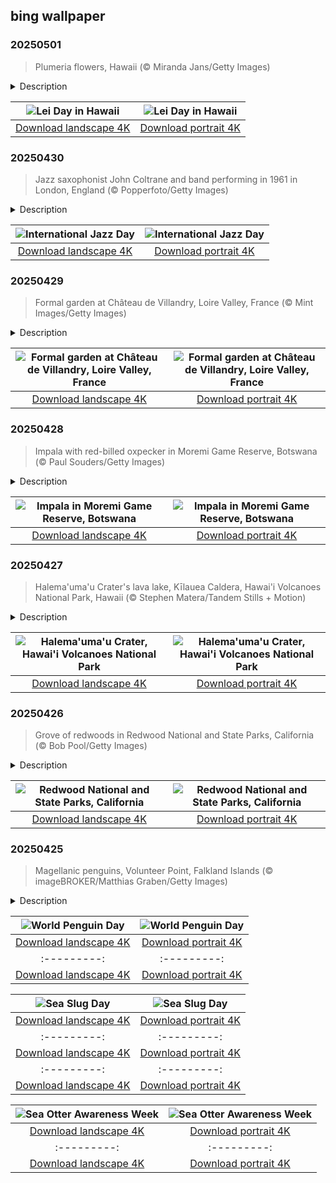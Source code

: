 ## bing wallpaper

### 20250501

> Plumeria flowers, Hawaii (© Miranda Jans/Getty Images)

<details>
<summary>Description</summary>

> Today, while the world celebrates May Day with parades and protests, Hawaii takes a more fragrant approach—by draping itself in flowers. On May 1, Hawaii celebrates Lei Day, a tradition that honors culture, craftsmanship, and the ever-present aloha spirit, described as 'the coordination of mind and heart within each person.' Since 1928, this Hawaiian tradition has been in full bloom, with leis—or garlands made of flowers, leaves, or shells—serving as symbols of connection. The idea for Lei Day came from poet Don Blanding, who suggested a holiday dedicated to Hawaii's iconic floral garlands. Local writer Grace Tower Warren gave it its slogan, 'May Day is Lei Day in Hawaii,' and the tradition quickly took root.
> 
> What started as a single event in Honolulu has grown into a statewide celebration, with each island showcasing its unique floral identity, such as Maui's pink lokelani rose and the Big Island's red 'ōhi'a lehua. Giving a lei is a gesture of aloha, and on this day, that warmth can be seen everywhere. Whether crafted from fragrant Plumeria flowers, like the ones pictured here, delicate pikake, or colorful ti leaves, leis symbolize the bonds between people and the land. So, if you find yourself in Hawaii on May 1, don't just say 'Aloha'—wear it.
> 
> 

</details>

| ![Lei Day in Hawaii](https://cn.bing.com/th?id=OHR.PinkPlumeria_EN-US3595771407_UHD.jpg&pid=hp&w=400&h=224&rs=1&c=4) | ![Lei Day in Hawaii](https://cn.bing.com/th?id=OHR.PinkPlumeria_EN-US3595771407_1080x1920.jpg&pid=hp&w=155&h=315&rs=1&c=4) |
|:---------:|:---------:|
| [Download landscape 4K](https://cn.bing.com/th?id=OHR.PinkPlumeria_EN-US3595771407_UHD.jpg) | [Download portrait 4K](https://cn.bing.com/th?id=OHR.PinkPlumeria_EN-US3595771407_1080x1920.jpg) |

### 20250430

> Jazz saxophonist John Coltrane and band performing in 1961 in London, England (© Popperfoto/Getty Images)

<details>
<summary>Description</summary>

> It's time to jazz up—literally. From the smoky clubs of New Orleans to the bustling streets of Tokyo, jazz has crossed borders, blended cultures, and turned improvisation into an art form. Every April 30, International Jazz Day—established by UNESCO in 2011—celebrates this genre's role in promoting peace, dialogue, and unity. This music form emerged in the late 19th and early 20th centuries in New Orleans, a city alive with musical traditions from Africa, Europe, and the Caribbean. Rooted in blues and ragtime, jazz quickly evolved, with pioneers like Louis Armstrong and Ella Fitzgerald giving it a voice. What started as an American sound soon found a global audience. Swing and bebop took over dance halls, Latin jazz brought a new rhythm, and cool jazz mellowed the mood.
> 
> Today, jazz is everywhere—from Brazilian bossa nova to Ethiopian Ethio-jazz, proving that a good groove knows no borders. This photo of jazz legend John Coltrane and his band performing in London, England, is a perfect example of jazz's worldwide impact. Trends change, technology evolves, and debates continue over what defines jazz, but this music lives on. So, today, tune in, tap your feet, and let the rhythm take over—because this celebration has truly struck the right chord.
> 
> 

</details>

| ![International Jazz Day](https://cn.bing.com/th?id=OHR.ColtraneBand_EN-US3561448385_UHD.jpg&pid=hp&w=400&h=224&rs=1&c=4) | ![International Jazz Day](https://cn.bing.com/th?id=OHR.ColtraneBand_EN-US3561448385_1080x1920.jpg&pid=hp&w=155&h=315&rs=1&c=4) |
|:---------:|:---------:|
| [Download landscape 4K](https://cn.bing.com/th?id=OHR.ColtraneBand_EN-US3561448385_UHD.jpg) | [Download portrait 4K](https://cn.bing.com/th?id=OHR.ColtraneBand_EN-US3561448385_1080x1920.jpg) |

### 20250429

> Formal garden at Château de Villandry, Loire Valley, France (© Mint Images/Getty Images)

<details>
<summary>Description</summary>

> The grass truly is greener on the other side—especially when that side is Château de Villandry. While the Loire Valley in France is packed with stunning châteaux (French for castles), Villandry stands apart, not for its towering turrets or medieval might, but for its gardens. Built in the 16th century by Jean le Breton, a minister to King Francis I, Villandry was always meant to impress. Unlike fortified castles built for war, it was designed for comfort, featuring large windows and an open, welcoming layout. Its gardens are arranged across terraces with distinct themes. The ornamental garden showcases geometric patterns like the one pictured here. The water garden offers a serene retreat, and the vegetable garden turns everyday crops into artistic displays.
> 
> After a challenging period, the dilapidated Château de Villandry was purchased in 1906 by Spanish doctor Joachim Carvallo and his wife, Ann Coleman, an heiress to an American steel empire. Their passion for history and horticulture led to a full restoration, and their descendants continue to maintain the estate today. These gardens change with the seasons, ensuring that no two visits are exactly alike. Whether you have a green thumb or not, it's hard not to admire the precision at play.
> 
> 

</details>

| ![Formal garden at Château de Villandry, Loire Valley, France](https://cn.bing.com/th?id=OHR.GardensVillandry_EN-US3529015856_UHD.jpg&pid=hp&w=400&h=224&rs=1&c=4) | ![Formal garden at Château de Villandry, Loire Valley, France](https://cn.bing.com/th?id=OHR.GardensVillandry_EN-US3529015856_1080x1920.jpg&pid=hp&w=155&h=315&rs=1&c=4) |
|:---------:|:---------:|
| [Download landscape 4K](https://cn.bing.com/th?id=OHR.GardensVillandry_EN-US3529015856_UHD.jpg) | [Download portrait 4K](https://cn.bing.com/th?id=OHR.GardensVillandry_EN-US3529015856_1080x1920.jpg) |

### 20250428

> Impala with red-billed oxpecker in Moremi Game Reserve, Botswana (© Paul Souders/Getty Images)

<details>
<summary>Description</summary>

> Here's a place where the wild rules and nature moves at its own pace. Moremi Game Reserve stretches across the eastern side of Botswana's Okavango Delta, covering 1,900 square miles. Established in 1963, it became Africa's first reserve created by local people—the Batawana, a Bantu ethnic group native to Southern Africa—to protect the region's wildlife from uncontrolled hunting. The combination of permanent water and dry land makes it one of the best places in Africa to observe wildlife in its natural habitat.
> 
> One animal you're almost certain to spot is the impala. These medium-sized antelopes are active mainly during the day. Males fight fiercely for dominance during the breeding season, or rut, locking horns in dramatic battles. After a six-month gestation period, females give birth to a single fawn. Outside the mating season, they stick together in herds—the territorial males, bachelor herds, and female herds—always on the lookout for predators. When danger strikes, they freeze, only to explode into a sprint when the moment demands. They can leap up to 10 feet high, cover nearly 30 feet in a single bound, and change direction mid-sprint. Whether grazing quietly or launching into a sudden dash, impalas are among Moremi's most adaptable residents.
> 
> 

</details>

| ![Impala in Moremi Game Reserve, Botswana](https://cn.bing.com/th?id=OHR.OrangeImpala_EN-US3494359572_UHD.jpg&pid=hp&w=400&h=224&rs=1&c=4) | ![Impala in Moremi Game Reserve, Botswana](https://cn.bing.com/th?id=OHR.OrangeImpala_EN-US3494359572_1080x1920.jpg&pid=hp&w=155&h=315&rs=1&c=4) |
|:---------:|:---------:|
| [Download landscape 4K](https://cn.bing.com/th?id=OHR.OrangeImpala_EN-US3494359572_UHD.jpg) | [Download portrait 4K](https://cn.bing.com/th?id=OHR.OrangeImpala_EN-US3494359572_1080x1920.jpg) |

### 20250427

> Halema'uma'u Crater's lava lake, Kīlauea Caldera, Hawai'i Volcanoes National Park, Hawaii (© Stephen Matera/Tandem Stills + Motion)

<details>
<summary>Description</summary>

> As National Park Week wraps up today, let's explore a park in a land sculpted by fire and time—Hawai'i Volcanoes National Park on the Big Island. The Halema'uma'u Crater is an intermittent lava lake in Kīlauea, one of Earth's most active volcanoes. Since it was first documented in 1823, volcanic activity has caused the crater to fill with lava, partially collapse, erupt in fountains of lava, expand to twice its size on two occasions, and at times fill with groundwater. All this activity demonstrates the unpredictable raw power that lies below the surface of the Earth. The natural and cultural importance of this site led to the establishment of Hawai'i Volcanoes National Park in 1916, and to it being named a UNESCO International Biosphere Reserve and World Heritage Site in the 1980s.
> 
> 
> 
> 

</details>

| ![Halema'uma'u Crater, Hawai'i Volcanoes National Park](https://cn.bing.com/th?id=OHR.KilaueaCaldera_EN-US7764962675_UHD.jpg&pid=hp&w=400&h=224&rs=1&c=4) | ![Halema'uma'u Crater, Hawai'i Volcanoes National Park](https://cn.bing.com/th?id=OHR.KilaueaCaldera_EN-US7764962675_1080x1920.jpg&pid=hp&w=155&h=315&rs=1&c=4) |
|:---------:|:---------:|
| [Download landscape 4K](https://cn.bing.com/th?id=OHR.KilaueaCaldera_EN-US7764962675_UHD.jpg) | [Download portrait 4K](https://cn.bing.com/th?id=OHR.KilaueaCaldera_EN-US7764962675_1080x1920.jpg) |

### 20250426

> Grove of redwoods in Redwood National and State Parks, California (© Bob Pool/Getty Images)

<details>
<summary>Description</summary>

> Step into a world where trees touch the sky. The redwood groves of Redwood National and State Parks (RNSP) in California are home to some of the tallest trees on Earth, soaring over 370 feet high. The combined RNSP contain Redwood National Park, Del Norte Coast Redwoods State Park, Jedediah Smith Redwoods State Park, and Prairie Creek Redwoods State Park. Some of these redwoods were alive when the Mayans built their temples, and the Great Wall of China was under construction. Protected since 1968, the park preserves nearly half of the world's remaining old-growth redwoods.
> 
> Walk through Stout Grove in Jedediah Smith Redwoods State Park or Lady Bird Johnson Grove in Redwood National Park for a quiet stroll among the redwoods. You can also hike the Tall Trees Trail, a permit-only path where you can closely witness the tallest trees. The RNSP ecosystem is home to many animals, including Roosevelt elk, black bears, banana slugs, and the endangered marbled murrelets. Ferns and moss thrive beneath the leafy canopy, while coastal fog provides essential moisture to the trees. Whether hiking beneath these towering giants or simply standing in their shadows, the experience is humbling.
> 
> 

</details>

| ![Redwood National and State Parks, California](https://cn.bing.com/th?id=OHR.RedwoodGrove_EN-US3412092024_UHD.jpg&pid=hp&w=400&h=224&rs=1&c=4) | ![Redwood National and State Parks, California](https://cn.bing.com/th?id=OHR.RedwoodGrove_EN-US3412092024_1080x1920.jpg&pid=hp&w=155&h=315&rs=1&c=4) |
|:---------:|:---------:|
| [Download landscape 4K](https://cn.bing.com/th?id=OHR.RedwoodGrove_EN-US3412092024_UHD.jpg) | [Download portrait 4K](https://cn.bing.com/th?id=OHR.RedwoodGrove_EN-US3412092024_1080x1920.jpg) |

### 20250425

> Magellanic penguins, Volunteer Point, Falkland Islands (© imageBROKER/Matthias Graben/Getty Images)

<details>
<summary>Description</summary>

> Cute, clumsy, and completely captivating, penguins steal the show today. World Penguin Day is all about celebrating these flightless birds while raising awareness about their habitats. This day originated at McMurdo Station, an American research center on Ross Island in Antarctica, where scientists observed Adélie penguins starting their yearly migration around this time. Inspired by this natural event, the observance was created to shed light on penguins' role in the ecosystem, the threats they face, and the urgency of protecting their habitats.
> 
> Among the many remarkable species of penguins are Magellanic penguins, featured in today's image. A species native to South America's coastal regions, these birds breed along Patagonia's shores in Argentina, Chile, and the Falkland Islands. Named after Portuguese explorer Ferdinand Magellan, these medium-sized penguins were first documented in 1520. They can grow up to 30 inches tall and weigh around 15 pounds. Skilled hunters, they thrive on a diet of small fish, squid, and krill, efficiently filtering seawater with their specialized salt-excreting glands. With the abundant marine life along South America's Atlantic coast, they have a reliable food source. While these flightless creatures may not soar in the skies, they certainly capture hearts.
> 
> 

</details>

| ![World Penguin Day](https://cn.bing.com/th?id=OHR.MagellanicPenguin_EN-US3332048594_UHD.jpg&pid=hp&w=400&h=224&rs=1&c=4) | ![World Penguin Day](https://cn.bing.com/th?id=OHR.MagellanicPenguin_EN-US3332048594_1080x1920.jpg&pid=hp&w=155&h=315&rs=1&c=4) |
|:---------:|:---------:|
| [Download landscape 4K](https://cn.bing.com/th?id=OHR.MagellanicPenguin_EN-US3332048594_UHD.jpg) | [Download portrait 4K](https://cn.bing.com/th?id=OHR.MagellanicPenguin_EN-US3332048594_1080x1920.jpg) |naiSpires_EN-US3294247007_1080x1920.jpg) |urtle_EN-US6100263163_1080x1920.jpg) |as_EN-US6430903741_UHD.jpg) | [Download portrait 4K](https://cn.bing.com/th?id=OHR.Calacas_EN-US6430903741_1080x1920.jpg) |.com/th?id=OHR.SealRiver_EN-US6267835630_1080x1920.jpg&pid=hp&w=155&h=315&rs=1&c=4) |
|:---------:|:---------:|
| [Download landscape 4K](https://cn.bing.com/th?id=OHR.SealRiver_EN-US6267835630_UHD.jpg) | [Download portrait 4K](https://cn.bing.com/th?id=OHR.SealRiver_EN-US6267835630_1080x1920.jpg) |e a more fitting name. Someone call Terry.
> 
> 

</details>

| ![Sea Slug Day](https://cn.bing.com/th?id=OHR.SeaAngel_EN-US5531672696_UHD.jpg&pid=hp&w=400&h=224&rs=1&c=4) | ![Sea Slug Day](https://cn.bing.com/th?id=OHR.SeaAngel_EN-US5531672696_1080x1920.jpg&pid=hp&w=155&h=315&rs=1&c=4) |
|:---------:|:---------:|
| [Download landscape 4K](https://cn.bing.com/th?id=OHR.SeaAngel_EN-US5531672696_UHD.jpg) | [Download portrait 4K](https://cn.bing.com/th?id=OHR.SeaAngel_EN-US5531672696_1080x1920.jpg) |OHR.DarkSkyAcadia_EN-US6966527964_1080x1920.jpg) |.bing.com/th?id=OHR.GoldenJellyfish_EN-US6743816471_1080x1920.jpg&pid=hp&w=155&h=315&rs=1&c=4) |
|:---------:|:---------:|
| [Download landscape 4K](https://cn.bing.com/th?id=OHR.GoldenJellyfish_EN-US6743816471_UHD.jpg) | [Download portrait 4K](https://cn.bing.com/th?id=OHR.GoldenJellyfish_EN-US6743816471_1080x1920.jpg) |ng.com/th?id=OHR.LastDollarRoad_EN-US7923638318_UHD.jpg&pid=hp&w=400&h=224&rs=1&c=4) | ![First day of autumn](https://cn.bing.com/th?id=OHR.LastDollarRoad_EN-US7923638318_1080x1920.jpg&pid=hp&w=155&h=315&rs=1&c=4) |
|:---------:|:---------:|
| [Download landscape 4K](https://cn.bing.com/th?id=OHR.LastDollarRoad_EN-US7923638318_UHD.jpg) | [Download portrait 4K](https://cn.bing.com/th?id=OHR.LastDollarRoad_EN-US7923638318_1080x1920.jpg) |ppers who hunted otters to near extinction before they were protected by law. Although sea otter populations have rebounded, they are still considered endangered. Otters live along the Pacific Coast of North America, from California up to Alaska. Although they can walk on land, they almost never find the need or desire to, even when it's nap time. When they're ready for a snooze, they'll raft up, wrap themselves in a strand of kelp to keep them from drifting away, and recline on the world's biggest waterbed.

</details>

| ![Sea Otter Awareness Week](https://cn.bing.com/th?id=OHR.SitkaOtters_EN-US7714053956_UHD.jpg&pid=hp&w=400&h=224&rs=1&c=4) | ![Sea Otter Awareness Week](https://cn.bing.com/th?id=OHR.SitkaOtters_EN-US7714053956_1080x1920.jpg&pid=hp&w=155&h=315&rs=1&c=4) |
|:---------:|:---------:|
| [Download landscape 4K](https://cn.bing.com/th?id=OHR.SitkaOtters_EN-US7714053956_UHD.jpg) | [Download portrait 4K](https://cn.bing.com/th?id=OHR.SitkaOtters_EN-US7714053956_1080x1920.jpg) |oo_EN-US7569665443_UHD.jpg&pid=hp&w=400&h=224&rs=1&c=4) | ![World Bamboo Day](https://cn.bing.com/th?id=OHR.ArashiyamaBamboo_EN-US7569665443_1080x1920.jpg&pid=hp&w=155&h=315&rs=1&c=4) |
|:---------:|:---------:|
| [Download landscape 4K](https://cn.bing.com/th?id=OHR.ArashiyamaBamboo_EN-US7569665443_UHD.jpg) | [Download portrait 4K](https://cn.bing.com/th?id=OHR.ArashiyamaBamboo_EN-US7569665443_1080x1920.jpg) |